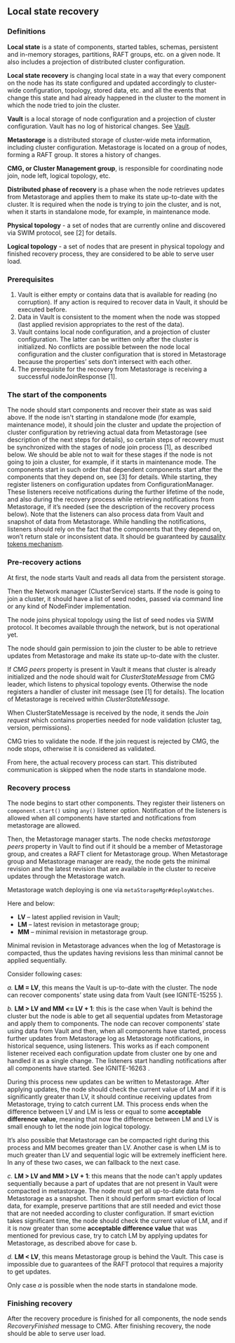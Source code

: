 ## Local state recovery

### Definitions

**Local state** is a state of components, started tables, schemas, persistent and in-memory storages, partitions, RAFT groups, etc. on a given node. It also includes a projection of distributed cluster configuration.

**Local state recovery** is changing local state in a way that every component on the node has its state configured and updated accordingly to cluster-wide configuration, topology, stored data, etc. and all the events that change this state and had already happened in the cluster to the moment in which the node tried to join the cluster.

**Vault** is a local storage of node configuration and a projection of cluster configuration. Vault has no log of historical changes. See [Vault](../../../../../../../vault/README.md).

**Metastorage** is a distributed storage of cluster-wide meta information, including cluster configuration. Metastorage is located on a group of nodes, forming a RAFT group. It stores a history of changes.

**CMG, or Cluster Management group**, is responsible for coordinating node join, node left, logical topology, etc.

**Distributed phase of recovery** is a phase when the node retrieves updates from Metastorage and applies them to make its state up-to-date with the cluster. It is required when the node is trying to join the cluster, and is not, when it starts in standalone mode, for example, in maintenance mode.

**Physical topology** - a set of nodes that are currently online and discovered via SWIM protocol, see [2] for details.

**Logical topology** - a set of nodes that are present in physical topology and finished recovery process, they are considered to be able to serve user load.

### Prerequisites

1. Vault is either empty or contains data that is available for reading (no corruption).
   If any action is required to recover data in Vault, it should be executed before.
2. Data in Vault is consistent to the moment when the node was stopped (last applied revision appropriates to the rest of the data).
3. Vault contains local node configuration, and a projection of cluster configuration. The latter can be written only after the cluster is initialized. No conflicts are possible between the node local configuration and the cluster configuration that is stored in Metastorage because the properties’ sets don’t intersect with each other.
4. The prerequisite for the recovery from Metastorage is receiving a successful nodeJoinResponse [1].

### The start of the components

The node should start components and recover their state as was said above. If the node isn't starting in standalone mode (for example, maintenance mode), it should join the cluster and update the projection of cluster configuration by retrieving actual data from Metastorage (see description of the next steps for details), so certain steps of recovery must be synchronized with the stages of node join process [1], as described below. We should be able not to wait for these stages if the node is not going to join a cluster, for example, if it starts in maintenance mode.
The components start in such order that dependent components start after the components that they depend on, see [3] for details. While starting, they register listeners on configuration updates from ConfigurationManager. These listeners receive notifications during the further lifetime of the node, and also during the recovery process while retrieving notifications from Metastorage, if it’s needed (see the description of the recovery process below). Note that the listeners can also process data from Vault and snapshot of data from Metastorage.
While handling the notifications, listeners should rely on the fact that the components that they depend on, won’t return stale or inconsistent data. It should be guaranteed by [causality tokens mechanism](TODO).

### Pre-recovery actions

At first, the node starts Vault and reads all data from the persistent storage.

Then the Network manager (ClusterService) starts. If the node is going to join a cluster, it should have a list of seed nodes, passed via command line or any kind of NodeFinder implementation.

The node joins physical topology using the list of seed nodes via SWIM protocol. It becomes available through the network, but is not operational yet.

The node should gain permission to join the cluster to be able to retrieve updates from Metastorage and make its state up-to-date with the cluster.

If _CMG peers_ property is present in Vault it means that cluster is already initialized and the node should wait for _ClusterStateMessage_ from CMG leader, which listens to physical topology events. Otherwise the node registers a handler of cluster init message (see [1] for details). The location of Metastorage is received within _ClusterStateMessage_.

When ClusterStateMessage is received by the node, it sends the _Join request_ which contains properties needed for node validation (cluster tag, version, permissions).

CMG tries to validate the node. If the join request is rejected by CMG, the node stops, otherwise it is considered as validated.

From here, the actual recovery process can start. This distributed communication is skipped when the node starts in standalone mode.

### Recovery process

The node begins to start other components. They register their listeners on `component.start()` using `any()` listener option. Notification of the listeners is allowed when all components have started and notifications from metastorage are allowed.

Then, the Metastorage manager starts. The node checks _metastorage peers_ property in Vault to find out if it should be a member of Metastorage group, and creates a RAFT client for Metastorage group. When Metastorage group and Metastorage manager are ready, the node gets the minimal revision and the latest revision that are available in the cluster to receive updates through the Metastorage watch.

Metastorage watch deploying is one via `metaStorageMgr#deployWatches`.

Here and below:
- **LV** – latest applied revision in Vault;
- **LM** – latest revision in metastorage group;
- **MM** – minimal revision in metastorage group.

Minimal revision in Metastorage advances when the log of Metastorage is compacted, thus the updates having revisions less than minimal cannot be applied sequentially.

Consider following cases:

_a._ **LM = LV**, this means the Vault is up-to-date with the cluster. The node can recover components’ state using data from Vault (see IGNITE-15255 ).

_b._ **LM > LV and MM <= LV + 1**: this is the case when Vault is behind the cluster but the node is able to get all sequential updates from Metastorage and apply them to components. The node can recover components’ state using data from Vault and then, when all components have started, process further updates from Metastorage log as Metastorage notifications, in historical sequence, using listeners. This works as if each component listener received each configuration update from cluster one by one and handled it as a single change. The listeners start handling notifications after all components have started. See  IGNITE-16263 .
  
During this process new updates can be written to Metastorage. After applying updates, the node should check the current value of LM and if it is significantly greater than LV, it should continue receiving updates from Metastorage, trying to catch current LM. This process ends when the difference between LV and LM is less or equal to some **acceptable difference value**, meaning that now the difference between LM and LV is small enough to let the node join logical topology.
  
It’s also possible that Metastorage can be compacted right during this process and MM becomes greater than LV. Another case is when LM is to much greater than LV and sequential logic will be extremely inefficient here. In any of these two cases, we can fallback to the next case.

_c._ **LM > LV and MM > LV + 1**: this means that the node can't apply updates sequentially because a part of updates that are not present in Vault were compacted in metastorage. The node must get all up-to-date data from Metastorage as a snapshot. Then it should perform smart eviction of local data, for example, preserve partitions that are still needed and evict those that are not needed according to cluster configuration.
  If smart eviction takes significant time, the node should check the current value of LM, and if it is now greater than some **acceptable difference value** that was mentioned for previous case, try to catch LM by applying updates for Metastorage, as described above for case b.

_d._ **LM < LV**, this means Metastorage group is behind the Vault. This case is impossible due to guarantees of the RAFT protocol that requires a majority to get updates.

Only case _a_ is possible when the node starts in standalone mode.
 
### Finishing recovery

After the recovery procedure is finished for all components, the node sends _RecoveryFinished_ message to CMG. After finishing recovery, the node should be able to serve user load.
